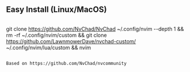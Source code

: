 ## Easy Install (Linux/MacOS)

> ```
git clone https://github.com/NvChad/NvChad ~/.config/nvim --depth 1 && rm -rf ~/.config/nvim/custom && git clone https://github.com/LawnmowerDave/nvchad-custom/ ~/.config/nvim/lua/custom && nvim
```

Based on https://github.com/NvChad/nvcommunity
